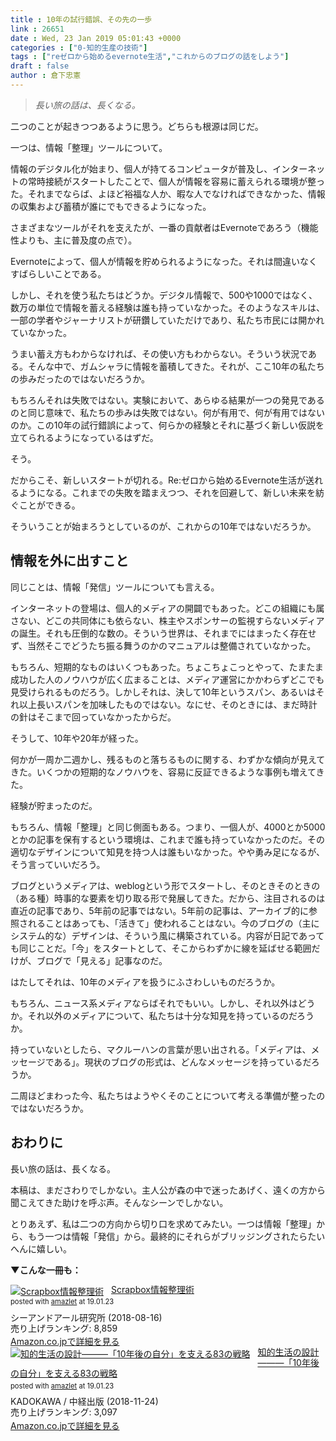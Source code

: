 ```yaml
---
title : 10年の試行錯誤、その先の一歩
link : 26651
date : Wed, 23 Jan 2019 05:01:43 +0000
categories : ["0-知的生産の技術"]
tags : ["reゼロから始めるevernote生活","これからのブログの話をしよう"]
draft : false
author : 倉下忠憲
---
```


<blockquote>
<em>長い旅の話は、長くなる。</em>
</blockquote>

二つのことが起きつつあるように思う。どちらも根源は同じだ。

一つは、情報「整理」ツールについて。

情報のデジタル化が始まり、個人が持てるコンピュータが普及し、インターネットの常時接続がスタートしたことで、個人が情報を容易に蓄えられる環境が整った。それまでならば、よほど裕福な人か、暇な人でなければできなかった、情報の収集および蓄積が誰にでもできるようになった。

さまざまなツールがそれを支えたが、一番の貢献者はEvernoteであろう（機能性よりも、主に普及度の点で）。

Evernoteによって、個人が情報を貯められるようになった。それは間違いなくすばらしいことである。

しかし、それを使う私たちはどうか。デジタル情報で、500や1000ではなく、数万の単位で情報を蓄える経験は誰も持っていなかった。そのようなスキルは、一部の学者やジャーナリストが研鑽していただけであり、私たち市民には開かれていなかった。

うまい蓄え方もわからなければ、その使い方もわからない。そういう状況である。そんな中で、ガムシャラに情報を蓄積してきた。それが、ここ10年の私たちの歩みだったのではないだろうか。

もちろんそれは失敗ではない。実験において、あらゆる結果が一つの発見であるのと同じ意味で、私たちの歩みは失敗ではない。何が有用で、何が有用ではないのか。この10年の試行錯誤によって、何らかの経験とそれに基づく新しい仮説を立てられるようになっているはずだ。

そう。

だからこそ、新しいスタートが切れる。Re:ゼロから始めるEvernote生活が送れるようになる。これまでの失敗を踏まえつつ、それを回避して、新しい未来を紡ぐことができる。

そういうことが始まろうとしているのが、これからの10年ではないだろうか。

<h2>情報を外に出すこと</h2>

同じことは、情報「発信」ツールについても言える。

インターネットの登場は、個人的メディアの開闢でもあった。どこの組織にも属さない、どこの共同体にも依らない、株主やスポンサーの監視すらないメディアの誕生。それも圧倒的な数の。そういう世界は、それまでにはまったく存在せず、当然そこでどうたち振る舞うのかのマニュアルは整備されていなかった。

もちろん、短期的なものはいくつもあった。ちょこちょこっとやって、たまたま成功した人のノウハウが広く広まることは、メディア運営にかかわらずどこでも見受けられるものだろう。しかしそれは、決して10年というスパン、あるいはそれ以上長いスパンを加味したものではない。なにせ、そのときには、まだ時計の針はそこまで回っていなかったからだ。

そうして、10年や20年が経った。

何かが一周か二週かし、残るものと落ちるものに関する、わずかな傾向が見えてきた。いくつかの短期的なノウハウを、容易に反証できるような事例も増えてきた。

経験が貯まったのだ。

もちろん、情報「整理」と同じ側面もある。つまり、一個人が、4000とか5000とかの記事を保有するという環境は、これまで誰も持っていなかったのだ。その適切なデザインについて知見を持つ人は誰もいなかった。やや勇み足になるが、そう言っていいだろう。

ブログというメディアは、weblogという形でスタートし、そのときそのときの（ある種）時事的な要素を切り取る形で発展してきた。だから、注目されるのは直近の記事であり、5年前の記事ではない。5年前の記事は、アーカイブ的に参照されることはあっても、「活きて」使われることはない。今のブログの（主にシステム的な）デザインは、そういう風に構築されている。内容が日記であっても同じことだ。「今」をスタートとして、そこからわずかに線を延ばせる範囲だけが、ブログで「見える」記事なのだ。

はたしてそれは、10年のメディアを扱うにふさわしいものだろうか。

もちろん、ニュース系メディアならばそれでもいい。しかし、それ以外はどうか。それ以外のメディアについて、私たちは十分な知見を持っているのだろうか。

持っていないとしたら、マクルーハンの言葉が思い出される。「メディアは、メッセージである」。現状のブログの形式は、どんなメッセージを持っているだろうか。

二周ほどまわった今、私たちはようやくそのことについて考える準備が整ったのではないだろうか。

<h2>おわりに</h2>

長い旅の話は、長くなる。

本稿は、まださわりでしかない。主人公が森の中で迷ったあげく、遠くの方から聞こえてきた助けを呼ぶ声。そんなシーンでしかない。

とりあえず、私は二つの方向から切り口を求めてみたい。一つは情報「整理」から、もう一つは情報「発信」から。最終的にそれらがブリッジングされたらたいへんに嬉しい。


<strong>▼こんな一冊も：</strong>

<div class="amazlet-box" style="margin-bottom:0px;"><div class="amazlet-image" style="float:left;margin:0px 12px 1px 0px;"><a href="http://www.amazon.co.jp/exec/obidos/ASIN/B07GJFBWWZ/rashita1000-22/ref=nosim/" name="amazletlink" target="_blank"><img src="https://images-fe.ssl-images-amazon.com/images/I/51yMZ%2BQU40L._SL160_.jpg" alt="Scrapbox情報整理術" style="border: none;" /></a></div><div class="amazlet-info" style="line-height:120%; margin-bottom: 10px"><div class="amazlet-name" style="margin-bottom:10px;line-height:120%"><a href="http://www.amazon.co.jp/exec/obidos/ASIN/B07GJFBWWZ/rashita1000-22/ref=nosim/" name="amazletlink" target="_blank">Scrapbox情報整理術</a><div class="amazlet-powered-date" style="font-size:80%;margin-top:5px;line-height:120%">posted with <a href="http://www.amazlet.com/" title="amazlet" target="_blank">amazlet</a> at 19.01.23</div></div><div class="amazlet-detail">シーアンドアール研究所 (2018-08-16)<br />売り上げランキング: 8,859<br /></div><div class="amazlet-sub-info" style="float: left;"><div class="amazlet-link" style="margin-top: 5px"><a href="http://www.amazon.co.jp/exec/obidos/ASIN/B07GJFBWWZ/rashita1000-22/ref=nosim/" name="amazletlink" target="_blank">Amazon.co.jpで詳細を見る</a></div></div></div><div class="amazlet-footer" style="clear: left"></div></div>

<div class="amazlet-box" style="margin-bottom:0px;"><div class="amazlet-image" style="float:left;margin:0px 12px 1px 0px;"><a href="http://www.amazon.co.jp/exec/obidos/ASIN/B07KPV95Y5/rashita1000-22/ref=nosim/" name="amazletlink" target="_blank"><img src="https://images-fe.ssl-images-amazon.com/images/I/41f3tN1pXLL._SL160_.jpg" alt="知的生活の設計―――「10年後の自分」を支える83の戦略" style="border: none;" /></a></div><div class="amazlet-info" style="line-height:120%; margin-bottom: 10px"><div class="amazlet-name" style="margin-bottom:10px;line-height:120%"><a href="http://www.amazon.co.jp/exec/obidos/ASIN/B07KPV95Y5/rashita1000-22/ref=nosim/" name="amazletlink" target="_blank">知的生活の設計―――「10年後の自分」を支える83の戦略</a><div class="amazlet-powered-date" style="font-size:80%;margin-top:5px;line-height:120%">posted with <a href="http://www.amazlet.com/" title="amazlet" target="_blank">amazlet</a> at 19.01.23</div></div><div class="amazlet-detail">KADOKAWA / 中経出版 (2018-11-24)<br />売り上げランキング: 3,097<br /></div><div class="amazlet-sub-info" style="float: left;"><div class="amazlet-link" style="margin-top: 5px"><a href="http://www.amazon.co.jp/exec/obidos/ASIN/B07KPV95Y5/rashita1000-22/ref=nosim/" name="amazletlink" target="_blank">Amazon.co.jpで詳細を見る</a></div></div></div><div class="amazlet-footer" style="clear: left"></div></div>
